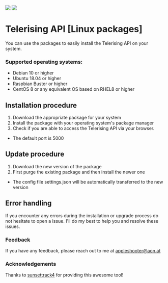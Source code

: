 
![](https://img.shields.io/badge/platform-linux--64%20%7C%20linux--arm-lightgrey)
![](https://img.shields.io/badge/python-%3E%3D%20v3-brightgreen)
# Telerising API [Linux packages]

You can use the packages to easily install the Telerising API on your system.

### Supported operating systems:
- Debian 10 or higher
- Ubuntu 18.04 or higher
- Raspbian Buster or higher
- CentOS 8 or any equivalent OS based on RHEL8 or higher

## Installation procedure
1) Download the appropriate package for your system
2) Install the package with your operating system's package manager
3) Check if you are able to access the Telerising API via your browser.
 - The default port is 5000

## Update procedure
1) Download the new version of the package
2) First purge the existing package and then install the newer one
 - The config file settings.json will be automatically transferred to the new version

## Error handling
If you encounter any errors during the installation or upgrade process do not hesitate to open
a issue. I'll do my best to help you and resolve these issues.
### Feedback
If you have any feedback, please reach out to me at appleshooter@aon.at


### Acknowledgements
Thanks to [sunsettrack4](https://github.com/sunsettrack4) for providing this awesome tool!
